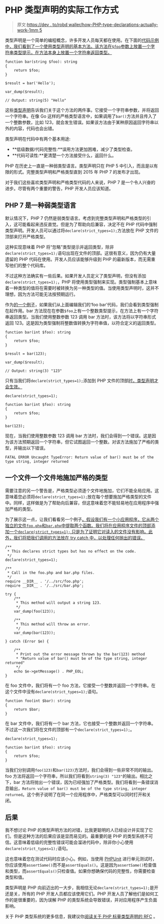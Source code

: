 # PHP 类型声明的实际工作方式

> 原文:[https://dev . to/robd waller/how-PHP-type-declarations-actually-work-1mm 5](https://dev.to/robdwaller/how-php-type-declarations-actually-work-1mm5)

类型声明是一个简单的编程概念，许多开发人员每天都在使用。在下面的[代码示例中，我们看到了一个使用类型声明的基本方法。该方法在`$foo`参数上放置一个字符串类型提示，在方法本身上放置一个字符串返回类型。](https://3v4l.org/PJOaL) 

```
function bar(string $foo): string
{
    return $foo;
}

$result = bar('Hello');

var_dump($result);

// Output: string(5) "Hello" 
```

这些[类型声明](https://en.wikipedia.org/wiki/Declaration_(computer_programming))告诉我们关于这个方法的两件事。它接受一个字符串参数，并将返回一个字符串。在像 Go 这样的严格类型语言中，如果调用了`bar()`方法并且传入了一个整数参数，比如 123，就会发生错误。如果该方法由于某种原因返回字符串以外的内容，代码也会出错。

类型声明在代码中有两个基本用途:

*   **低级数据/代码完整性:**误用方法更加困难，减少了类型检查。
*   **代码可读性:**更清楚一个方法接受什么，返回什么。

PHP 在历史上一直是一种弱类型语言。类型声明只在 PHP 5 中引入，而且是以有限的形式。完整类型声明和严格类型直到 2015 年 PHP 7 的发布才出现。

对于我们这些喜欢类型声明和严格类型代码的人来说，PHP 7 是一个令人兴奋的进步。尽管有两个重要的警告，PHP 开发人员应该知道。

## PHP 7 是一种弱类型语言

默认情况下，PHP 7 仍然是弱类型语言。考虑到完整类型声明和严格类型的引入，这可能看起来违反直觉。但是为了帮助向后兼容，决定不在 PHP 代码中强制类型声明。开发人员可以通过将`declare(strict_types=1);`方法放在 PHP 文件的顶部来打开严格类型。

这种实现意味着 PHP 将“忽略”类型提示并返回类型，除非`declare(strict_types=1);`语句出现在文件的顶部。这很有意义，因为仍有大量遗留的 PHP 代码在使用。开发人员应该能够升级到 PHP 的最新版本，而无需重写他们的整个代码库。

不过这种方法确实有一些后果。如果开发人员定义了类型声明，但没有添加`declare(strict_types=1);`，PHP 将使用类型强制来实现。类型强制基本上意味着一种类型的值将在需要时被转换为另一种类型的值。当使用类型声明时，这并不理想，因为方法可能无法按预期运行。

作为[的一个例子](https://3v4l.org/EGpLn)，如果我们从上面编辑我们的‘foo bar’代码，我们会看到类型强制在起作用。bar 方法现在在参数`$foo`上有一个整数类型提示，在方法上有一个字符串返回类型。当我们使用整数参数 123 调用 bar 方法时，该方法将以字符串形式返回 123。这是因为类型强制将整数值转换为字符串值，以符合定义的返回类型。

```
function bar(int $foo): string
{
    return $foo;
}

$result = bar(123);

var_dump($result);

// Output: string(3) "123" 
```

只有当我们将`declare(strict_types=1);`添加到 PHP 文件的顶部[时，类型声明才会生效。](https://3v4l.org/dtYQ9) 

```
declare(strict_types=1);

function bar(int $foo): string
{
    return $foo;
}

bar(123); 
```

现在，当我们使用整数参数 123 调用 bar 方法时，我们会得到一个错误。这是因为该方法预期返回一个字符串，但它试图返回一个整数。对该方法施加了严格的类型，并输出以下错误。

```
FATAL ERROR Uncaught TypeError: Return value of bar() must be of the type string, integer returned 
```

## 一个文件一个文件地施加严格的类型

需要注意的另一个警告是，严格类型必须逐个文件地施加，它们不能全局应用。这意味着您必须将`declare(strict_types=1);`放在每个想要施加严格类型的文件中。同样，这样做是为了帮助向后兼容，但这意味着您不能轻易地在应用程序中强加严格的类型。

为了展示这一点，让我们看看另一个例子[。假设我们有一个小应用程序，它从两个独立的文件`foo.php`和`bar.php`中提取两个函数。我们将在应用程序文件的顶部添加一个`declare(strict_types=1);`,只是为了证明它对读入的文件没有影响。此外，我们将把我们调用的方法放在 try catch 中，以处理任何抛出的错误。](https://github.com/RobDWaller/type-declarations) 

```
/**
 * This declares strict types but has no effect on the code.
 */
declare(strict_types=1);

/**
 * Call in the foo.php and bar.php files.
 */
require __DIR__ . '/../src/foo.php';
require __DIR__ . '/../src/bar.php';

try {
    /**
     * This method will output a string 123.
     */
    var_dump(foo(123));

    /**
     * This method will throw an error.
     */
    var_dump(bar(123));

} catch (Error $e) {

    /**
     * Print out the error message thrown by the bar(123) method
     * "Return value of bar() must be of the type string, integer returned"
     */
    echo $e->getMessage() . PHP_EOL;
} 
```

在 foo 文件中，我们将有一个 foo 方法，它接受一个整数并返回一个字符串。在这个文件中没有`declare(strict_types=1);`语句。

```
function foo(int $bar): string
{
    return $bar;
} 
```

在 bar 文件中，我们将有一个 bar 方法，它也接受一个整数并返回一个字符串。不过这一次我们将在文件的顶部有一个`declare(strict_types=1);`。

```
declare(strict_types=1);

function bar(int $foo): string
{
    return $foo;
} 
```

当我们分别调用`foo(123)`和`bar(123)`方法时，我们会得到一些非常不同的输出。foo 方法将返回一个字符串，所以我们将看到`string(3) "123"`的输出。相比之下，bar 方法将抛出一个错误，因为已经强加了严格类型。我们将看到一条错误消息输出，`Return value of bar() must be of the type string, integer returned`。这个例子说明了在同一个应用程序中，严格类型可以同时打开和关闭。

## 后果

我不想讨论 PHP 的类型声明方法的对错，比我更聪明的人已经设计并实现了它们。但是这种方法的后果应该是显而易见的。最重要的是 PHP 的类型系统不可信。这意味着低级的完整性错误可能会溜进代码中，除非你小心使用`declare(strict_types=1);`语句。

这也意味着您在测试代码时应该小心。例如，当使用 [PHPUnit](https://phpunit.de/manual/6.5/en/appendixes.assertions.html#appendixes.assertions.assertSame) 进行单元测试时，你应该使用`assertSame()`而不是`assertEquals()`。这是因为`assertSame()`检查值和类型，而`assertEquals()`只检查值。如果你想确保代码的完整性，你需要检查类型和值。

类型声明是 PHP 向前迈出的一大步，我相信无论`declare(strict_types=1);`是开还是关，所有的 PHP 开发人员都应该使用它们。PHP 开发人员了解他们是如何工作的是很重要的，因为误解 PHP 的类型系统会导致错误，并对应用程序产生负面影响。

关于 PHP 类型系统的更多信息，我建议你[阅读关于 PHP 标量类型声明的 RFC](https://wiki.php.net/rfc/scalar_type_hints_v5) 。
